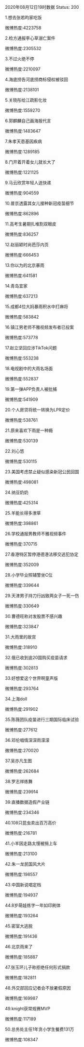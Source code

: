 2020年08月12日19时数据
Status: 200

1.想去张若昀家吃饭

微博热度:4223758

2.检方通报李心草溺亡案件

微博热度:2305532

3.不过火绝不停

微博热度:2210097

4.海底捞告河底捞商标侵权被驳回

微博热度:2138101

5.关晓彤给江疏影化妆

微博热度:1559270

6.郭麒麟自己画海报代言

微博热度:1483647

7.朱孝天患基因疾病

微博热度:1289185

8.门开着开着女儿就长大了

微博热度:1221125

9.马云欣赏年轻人送快递

微博热度:904559

10.普京透露其女儿接种新冠疫苗细节

微博热度:862896

11.高考生暑期扎堆割双眼皮

微博热度:836257

12.赵丽颖时尚芭莎内页

微博热度:666453

13.你以为的北京暴雨

微博热度:641581

14.青岛宜家

微博热度:637213

15.成都4位大妈暴雨积水中打麻将

微博热度:583842

16.镇江男老师不雅视频发布者已投案

微博热度:573778

17.赵立坚回应涉TikTok问题

微博热度:553238

18.电视剧中的大雨名场面

微博热度:552837

19.第一弹APP负责人被批捕

微博热度:541909

20.个人房贷将统一转换为LPR定价

微博热度:538761

21.原来喜欢下雨是一种瘾

微博热度:530139

22.刘心悠

微博热度:530115

23.美国考虑禁止疑似感染新冠公民回国

微博热度:498081

24.纳豆奶奶

微博热度:425314

25.羊能长得多潦草

微博热度:398861

26.学校通报男教师不雅视频事件

微博热度:370715

27.香港特区暂停港德港法移交逃犯协定

微博热度:352009

28.小学毕业照辅警坐C位

微博热度:339644

29.天津男子持刀行凶致两女子一死一伤

微博热度:330649

30.曹德旺称对发股票不感兴趣

微博热度:323847

31.大雨里的故宫

微博热度:318910

32.俄已收到逾20国购买疫苗请求

微博热度:302813

33.好想爱这个世界啊童声版

微博热度:293764

34.上海doll

微博热度:291902

35.陈薇团队疫苗进行三期国际临床试验

微博热度:277612

36.邓伦唱情深深雨濛濛

微博热度:270020

37.吴亦凡生图

微博热度:262684

38.罗志祥练舞

微博热度:239914

39.直播数据造假产业链

微博热度:234346

40.108只昆虫卖出百万高价

微博热度:216781

41.小羊因走路太慢被捎上车

微博热度:213100

42.朱一龙民国风大片

微博热度:198557

43.中国新说唱定档

微博热度:194937

44.8岁萌娃练字一年如印刷体

微博热度:193264

45.密室大逃脱

微博热度:191436

46.北京雨来了

微博热度:185887

47.张玉环儿子称拒绝任何形式捐款

微博热度:182811

48.外交部回应记者会不放暑假原因

微博热度:169987

49.knight获常规赛MVP

微博热度:117189

50.总务处主任1年贪小学生餐费131万

微博热度:108347

